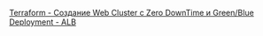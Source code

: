 [Terraform - Создание Web Cluster c Zero DownTime и Green/Blue Deployment - ALB
](https://www.youtube.com/watch?v=2NA3AqGe9xs&list=PLg5SS_4L6LYujWDTYb-Zbofdl44Jxb2l8&index=20)